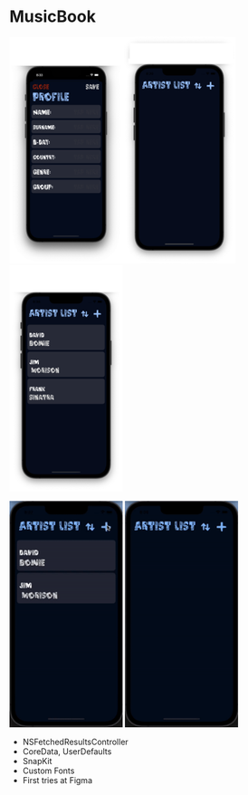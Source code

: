 # MusicBook

<img src="ReadMeAssets/editScreen.png" width="200" height="400"><img src="ReadMeAssets/emptyList.png" width="200" height="400"><img src="ReadMeAssets/fullList.png" width="200" height="400">

<img src="ReadMeAssets/addAndSort.gif" width="200" height="400"> <img src="ReadMeAssets/addAndCorrect.gif" width="200" height="400">

* NSFetchedResultsController
* CoreData, UserDefaults
* SnapKit
* Custom Fonts
* First tries at Figma
